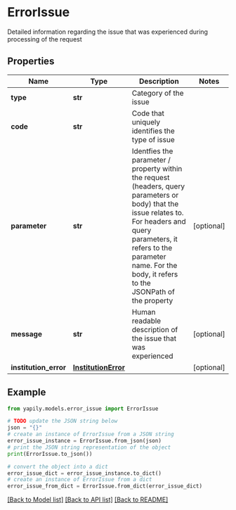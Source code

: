 # ErrorIssue

Detailed information regarding the issue that was experienced during processing of the request

## Properties

Name | Type | Description | Notes
------------ | ------------- | ------------- | -------------
**type** | **str** | Category of the issue | 
**code** | **str** | Code that uniquely identifies the type of issue | 
**parameter** | **str** | Identfies the parameter / property within the request (headers, query parameters or body) that the issue relates to. For headers and query parameters, it refers to the parameter name. For the body, it refers to the JSONPath of the property | [optional] 
**message** | **str** | Human readable description of the issue that was experienced | [optional] 
**institution_error** | [**InstitutionError**](InstitutionError.md) |  | [optional] 

## Example

```python
from yapily.models.error_issue import ErrorIssue

# TODO update the JSON string below
json = "{}"
# create an instance of ErrorIssue from a JSON string
error_issue_instance = ErrorIssue.from_json(json)
# print the JSON string representation of the object
print(ErrorIssue.to_json())

# convert the object into a dict
error_issue_dict = error_issue_instance.to_dict()
# create an instance of ErrorIssue from a dict
error_issue_from_dict = ErrorIssue.from_dict(error_issue_dict)
```
[[Back to Model list]](../README.md#documentation-for-models) [[Back to API list]](../README.md#documentation-for-api-endpoints) [[Back to README]](../README.md)



